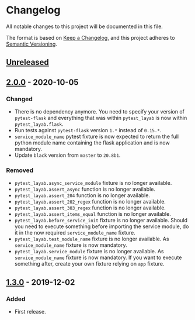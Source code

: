 # Changelog
All notable changes to this project will be documented in this file.

The format is based on [Keep a Changelog](https://keepachangelog.com/en/1.0.0/),
and this project adheres to [Semantic Versioning](https://semver.org/spec/v2.0.0.html).

## [Unreleased]

## [2.0.0] - 2020-10-05
### Changed
- There is no dependency anymore. You need to specify your version of `pytest-flask` and everything that was within `pytest_layab` is now within `pytest_layab.flask`.
- Run tests against `pytest-flask` version `1.*` instead of `0.15.*`.
- `service_module_name` pytest fixture is now expected to return the full python module name containing the flask application and is now mandatory.
- Update `black` version from `master` to `20.8b1`.

### Removed
- `pytest_layab.async_service_module` fixture is no longer available.
- `pytest_layab.assert_async` function is no longer available.
- `pytest_layab.assert_204` function is no longer available.
- `pytest_layab.assert_202_regex` function is no longer available.
- `pytest_layab.assert_303_regex` function is no longer available.
- `pytest_layab.assert_items_equal` function is no longer available.
- `pytest_layab.before_service_init` fixture is no longer available. Should you need to execute something before importing the service module, do it in the now required `service_module_name` fixture.
- `pytest_layab.test_module_name` fixture is no longer available. As `service_module_name` fixture is now mandatory.
- `pytest_layab.service_module` fixture is no longer available. As `service_module_name` fixture is now mandatory. If you want to execute something after, create your own fixture relying on `app` fixture.

## [1.3.0] - 2019-12-02
### Added
- First release.

[Unreleased]: https://github.com/Colin-b/pytest_layab/compare/v2.0.0...HEAD
[2.0.0]: https://github.com/Colin-b/pytest_layab/compare/v1.3.0...v2.0.0
[1.3.0]: https://github.com/Colin-b/pytest_layab/releases/tag/v1.3.0
